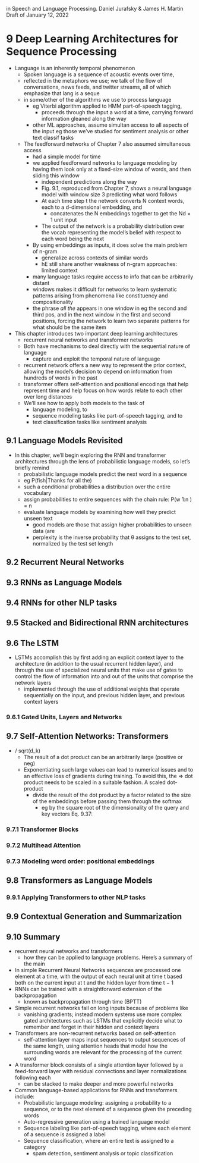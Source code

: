 in Speech and Language Processing. Daniel Jurafsky & James H. Martin
Draft of January 12, 2022

# 9 Deep Learning Architectures for Sequence Processing

* Language is an inherently temporal phenomenon
  * Spoken language is a sequence of acoustic events over time,
  * reflected in the metaphors we use; we talk of the flow of conversations,
    news feeds, and twitter streams, all of which emphasize that lang is a seque
  * in some/other of the algorithms we use to process language
    * eg Viterbi algorithm applied to HMM part-of-speech tagging,
      * proceeds through the input a word at a time, carrying forward
        information gleaned along the way
    * other ML approaches, assume simultan access to all aspects of the input
      eg those we’ve studied for sentiment analysis or other text classif tasks
  * The feedforward networks of Chapter 7 also assumed simultaneous access
    * had a simple model for time
    * we applied feedforward networks to language modeling by having them look
      only at a fixed-size window of words, and then sliding this window
      * independent predictions along the way
      * Fig. 9.1, reproduced from Chapter 7, shows a
        neural language model with window size 3 predicting what word follows
      * At each time step t the network converts N context words, each to a
        d-dimensional embedding, and
        * concatenates the N embeddings together to get the Nd × 1 unit input
      * The output of the network is a probability distribution over the vocab
        representing the model’s belief with respect to each word being the next
    * By using embeddings as inputs, it does solve the main problem of n-gram
      * generalize across contexts of similar words
      * hE still share another weakness of n-gram approaches: limited context
    * many language tasks require access to info that can be arbitrarily distant
    * windows makes it difficult for networks to learn systematic patterns
      arising from phenomena like constituency and compositionality
    * the phrase _all the_ appears in one window in eg the second and third pos,
      and in the next window in the first and second positions, forcing the
      network to learn two separate patterns for what should be the same item
* This chapter introduces two important deep learning architectures
  * recurrent neural networks and transformer networks
  * Both have mechanisms to deal directly with the sequential nature of language
    * capture and exploit the temporal nature of language
  * recurrent network offers a new way to represent the prior context,
    allowing the model’s decision to depend on information from hundreds of
    words in the past
  * transformer offers
    self-attention and positional encodings
    that help represent time and help focus on how words relate to each other
    over long distances
  * We’ll see how to apply both models to the task of
    * language modeling, to
    * sequence modeling tasks like part-of-speech tagging, and to
    * text classification tasks like sentiment analysis

## 9.1 Language Models Revisited

* In this chapter, we’ll begin exploring the RNN and transformer architectures
  through the lens of probabilistic language models, so let’s briefly remind
  * probabilistic language models predict the next word in a sequence
  * eg P(fish|Thanks for all the)
  * such a conditional probabilities a distribution over the entire vocabulary
  * assign probabilities to entire sequences with the chain rule: P(w 1:n ) = n
  * evaluate language models by examining how well they predict unseen text
    * good models are those that assign higher probabilities to unseen data (are
    * perplexity is the inverse probability that θ assigns to the test set,
      normalized by the test set length

## 9.2 Recurrent Neural Networks

## 9.3 RNNs as Language Models

## 9.4 RNNs for other NLP tasks

## 9.5 Stacked and Bidirectional RNN architectures

## 9.6 The LSTM

* LSTMs accomplish this by first adding an explicit context layer to the
  architecture (in addition to the usual recurrent hidden layer), and through
  the use of
  specialized neural units that make use of gates to control the flow of
  information into and out of the units that comprise the network layers
  * implemented through the use of additional weights that operate
    sequentially on the input, and previous hidden layer, and previous context
    layers

### 9.6.1 Gated Units, Layers and Networks

## 9.7 Self-Attention Networks: Transformers

* / sqrt(d_k)
  * The result of a dot product can be an arbitrarily large (positive or neg)
  * Exponentiating such large values can lead to numerical issues
    and to an effective loss of gradients during training. To avoid this, the
  => dot product needs to be scaled in a suitable fashion. A scaled dot-product
    * divide the result of the dot product by a factor related to the size of
      the embeddings before passing them through the softmax
      * eg by the square root of the dimensionality of the query and key vectors
        Eq. 9.37:

### 9.7.1 Transformer Blocks

### 9.7.2 Multihead Attention

### 9.7.3 Modeling word order: positional embeddings

## 9.8 Transformers as Language Models

### 9.9.1 Applying Transformers to other NLP tasks

## 9.9 Contextual Generation and Summarization

## 9.10 Summary

* recurrent neural networks and transformers
  * how they can be applied to language problems. Here’s a summary of the main
* In simple Recurrent Neural Networks
  sequences are processed one element at a time, with the
  output of each neural unit at time t based both on the current input at t and
  the hidden layer from time t − 1
* RNNs can be trained with a straightforward extension of the backpropagation
  * known as backpropagation through time (BPTT)
* Simple recurrent networks fail on long inputs because of problems like
  * vanishing gradients; instead modern systems use more complex
    gated architectures such as LSTMs that
    explicitly decide what to remember and forget in their hidden and context
    layers
* Transformers are non-recurrent networks based on self-attention
  * self-attention layer maps input sequences
    to output sequences of the same length, using
    attention heads that model how the surrounding words are relevant for the
    processing of the current word
* A transformer block consists of
  a single attention layer followed by
  a feed-forward layer with residual connections and
  layer normalizations following each
  * can be stacked to make deeper and more powerful networks
* Common language-based applications for RNNs and transformers include:
  * Probabilistic language modeling: assigning a probability to a sequence, or
    to the next element of a sequence given the preceding words
  * Auto-regressive generation using a trained language model
  * Sequence labeling like part-of-speech tagging, where
    each element of a sequence is assigned a label
  * Sequence classification, where an entire text is assigned to a category
    * spam detection, sentiment analysis or topic classification
